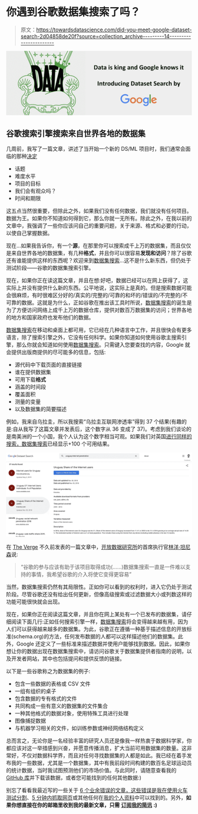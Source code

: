 # 你遇到谷歌数据集搜索了吗？

> 原文：<https://towardsdatascience.com/did-you-meet-google-dataset-search-2d04858de20f?source=collection_archive---------14----------------------->

![](img/d24286e1000bf6523d1b8a4a1e1a3ec0.png)

## 谷歌搜索引擎搜索来自世界各地的数据集

几周前，我写了一篇文章，讲述了当开始一个新的 DS/ML 项目时，我们通常会面临的那种[决定](/planning-a-data-science-project-top-decisions-to-be-made-e131fd324f5b)

*   话题
*   难度水平
*   项目的目标
*   我们会有观众吗？
*   时间和期限

这五点当然很重要，但除此之外，如果我们没有任何数据，我们就没有任何项目。数据为王。如果你不知道如何得到它，那么你就一无所有。除此之外，在我以前的文章中，我强调了一些你应该问自己的重要问题，关于来源、格式和必要的行动，以使自己掌握数据。

现在…如果我告诉你，有一个**源**，在那里你可以搜索成千上万的数据集，而且仅仅是来自世界各地的数据集，有几种**格式**，并且你可以很容易**发现和访问**？除了谷歌还有谁能提供这样的东西呢？欢迎来到[数据集搜索](https://toolbox.google.com/datasetsearch)…这不是什么新东西，但仍处于测试阶段——谷歌的数据集搜索引擎。

现在，如果你正在读这篇文章，并且在想:好吧，数据已经可以在网上获得了，这实际上并没有提供什么新的东西。公平地说，这实际上是真的。但是搜索数据可能会很麻烦，有时很难区分好的/真实的/完整的/可靠的和坏的/错误的/不完整的/不可靠的数据。这就是为什么，正如谷歌在推出该工具时所说，[数据集搜索](https://toolbox.google.com/datasetsearch)的诞生是为了方便访问网络上成千上万的数据仓库，提供对数百万数据集的访问；世界各地的地方和国家政府也发布他们的数据。

[数据集搜索](https://toolbox.google.com/datasetsearch)在移动和桌面上都可用，它已经在几种语言中工作，并且很快会有更多语言，除了搜索引擎之外，它没有任何科学。如果你知道如何使用谷歌主搜索引擎，那么你就会知道如何使用[数据集搜索](https://toolbox.google.com/datasetsearch)。只需键入您要查找的内容，Google 就会提供出版商提供的尽可能多的信息，包括:

*   源代码中下载页面的直接链接
*   谁在提供数据集
*   可用下载**格式**
*   涵盖的时间段
*   覆盖面积
*   测量的变量
*   以及数据集的简要描述

例如，我来自乌拉圭，所以我搜索“乌拉圭互联网渗透率”得到 37 个结果(有趣的是:自从我写了这篇文章并发表后，这个数字从 36 变成了 37)。考虑到我们谈论的是南美洲的一个小国，我个人认为这个数字相当可观。如果我们对英国[进行同样的搜索，数据集搜索](https://toolbox.google.com/datasetsearch)已经显示+100 个可用结果。

![](img/610d995c6448ba8bdbeb92cac4a75caa.png)

在 [The Verge](https://www.theverge.com) 不久前发表的一篇文章中，[开放数据研究所](https://theodi.org/)的首席执行官[林洋·坦尼森](https://www.linkedin.com/in/jenit/)说:

> “谷歌的参与应该有助于该项目取得成功(……)数据集搜索一直是一件难以支持的事情，我希望谷歌的介入将使它变得更容易”

当然，数据集搜索仍然有其局限性。正如你可以看到的权利时，进入它仍处于测试阶段。尽管谷歌还没有给出任何更新，但像高级搜索或过滤数据大小或列数这样的功能可能很快就会出现。

现在，如果你正在阅读这篇文章，并且你在网上某处有一个已发布的数据集，请仔细阅读下面几行:正如任何搜索引擎一样，[数据集搜索](https://toolbox.google.com/datasetsearch)将会变得越来越有用，因为人们可以获得越来越多的数据集。为此，谷歌正在遵循一种基于描述信息的开放标准(schema.org)的方法，任何发布数据的人都可以这样描述他们的数据集。此外，Google 还定义了一些标准来描述数据并使用户能够找到数据。因此，如果你想让你的数据出现在数据集搜索中，请访问谷歌关于数据集提供者指南的说明，以及开发者网站，其中也包括提问和提供反馈的链接。

以下是一些谷歌称之为数据集的例子:

*   包含一些数据的表格或 CSV 文件
*   一组有组织的桌子
*   包含数据的专有格式的文件
*   共同构成一些有意义的数据集的文件集合
*   一种其他格式的数据对象，使用特殊工具进行处理
*   图像捕捉数据
*   与机器学习相关的文件，如训练参数或神经网络结构定义

总而言之，无论你是一名经验丰富的研究人员还是像我一样热衷于数据科学家，你都应该对这一举措感到兴奋，并愿意传播消息，扩大当前可用数据集的数量。这非常好，不仅对数据科学界，而且对任何寻找数据集的人都是如此。我已经在着手发布我的一些数据，尤其是一个数据集，其中有我前段时间构建的数百名足球运动员的统计数据，当时我试图预测他们的市场价值。与此同时，请随意查看我的 [GitHub 库](https://github.com/gonzaferreiro/Market_value_football_players/tree/master/Final_datasets)并下载该数据，或者您可能找到的任何其他数据:)

别忘了看看我最近写的一些关于 [6 个业余错误的文章，这些错误是我在使用火车测试分割](/6-amateur-mistakes-ive-made-working-with-train-test-splits-916fabb421bb)、[5 分钟内抓取网页](/web-scraping-in-5-minutes-1caceca13b6c)或其他任何在[我的个人资料](https://medium.com/@g.ferreiro.volpi)中可以找到的。另外，**如果你想直接在你的邮箱里收到我的最新文章，只需** [**订阅我的简讯**](https://gmail.us3.list-manage.com/subscribe?u=8190cded0d5e26657d9bc54d7&id=3e942158a2) **:)**